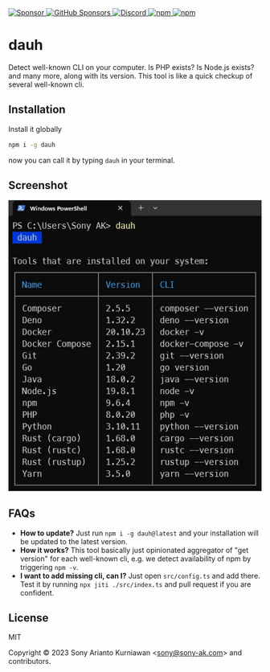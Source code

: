 <a href="https://paypal.me/sonyarianto" target="_blank">
 <img alt="Sponsor" src="https://img.shields.io/badge/donate-Paypal-fd8200.svg" />
</a>
<a href="https://github.com/sponsors/sonyarianto" target="_blank">
  <img alt="GitHub Sponsors" src="https://img.shields.io/github/sponsors/sonyarianto">
</a>
<a href="https://discord.com/channels/1083266930896535562/1094971793825075211" target="_blank">
  <img alt="Discord" src="https://img.shields.io/discord/1083266930896535562">
</a>
<a href="https://www.npmjs.com/package/dauh" target="_blank">
 <img alt="npm" src="https://img.shields.io/npm/dt/dauh">
</a>
<a href="https://www.npmjs.com/package/dauh" target="_blank">
 <img alt="npm" src="https://img.shields.io/npm/v/dauh">
</a>

# dauh

Detect well-known CLI on your computer. Is PHP exists? Is Node.js exists? and many more, along with its version. This tool is like a quick checkup of several well-known cli.

## Installation

Install it globally

```bash
npm i -g dauh
```

now you can call it by typing `dauh` in your terminal.

## Screenshot

![Dauh](https://raw.githubusercontent.com/sonyarianto/dauh/main/dauh-0.1.0.jpg?202304102100)

## FAQs

- **How to update?** Just run `npm i -g dauh@latest` and your installation will be updated to the latest version.
- **How it works?** This tool basically just opinionated aggregator of  "get version" for each well-known cli, e.g. we detect availability of npm by triggering `npm -v`.
- **I want to add missing cli, can I?** Just open `src/config.ts` and add there. Test it by running `npx jiti ./src/index.ts` and pull request if you are confident.

## License

MIT

Copyright &copy; 2023 Sony Arianto Kurniawan <<sony@sony-ak.com>> and contributors.
